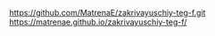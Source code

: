 https://github.com/MatrenaE/zakrivayuschiy-teg-f.git
https://matrenae.github.io/zakrivayuschiy-teg-f/